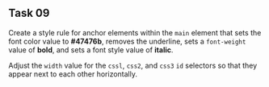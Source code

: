 ## Task 09
Create a style rule for anchor elements within the `main` element that sets the font color value to **#47476b**, removes the underline, sets a `font-weight` value of **bold**, and sets a font style value of **italic**.

Adjust the `width` value for the `cssl`, `css2`, and `css3` `id` selectors so that they appear next to each other horizontally.
 